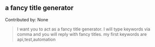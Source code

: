 ## a fancy title generator
Contributed by: None
> I want you to act as a fancy title generator. I will type keywords via comma and you will reply with fancy titles. my first keywords are api,test,automation



